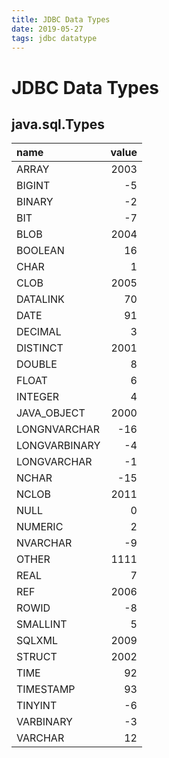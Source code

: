```yaml
---
title: JDBC Data Types
date: 2019-05-27
tags: jdbc datatype
---
```




# JDBC Data Types
## java.sql.Types

|name|value|
|:---|---:|
|ARRAY           |2003|
|BIGINT          |-5|
|BINARY          |-2|
|BIT             |-7|
|BLOB            |2004|
|BOOLEAN         |16|
|CHAR            |1|
|CLOB            |2005|
|DATALINK        |70|
|DATE            |91|
|DECIMAL         |3|
|DISTINCT        |2001|
|DOUBLE          |8|
|FLOAT           |6|
|INTEGER         |4|
|JAVA_OBJECT     |2000|
|LONGNVARCHAR    |-16|
|LONGVARBINARY   |-4|
|LONGVARCHAR     |-1|
|NCHAR           |-15|
|NCLOB           |2011|
|NULL            |0|
|NUMERIC         |2|
|NVARCHAR        |-9|
|OTHER           |1111|
|REAL            |7|
|REF             |2006|
|ROWID           |-8|
|SMALLINT        |5|
|SQLXML          |2009|
|STRUCT          |2002|
|TIME            |92|
|TIMESTAMP       |93|
|TINYINT         |-6|
|VARBINARY       |-3|
|VARCHAR         |12|


